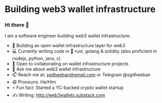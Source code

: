# Building web3 wallet infrastructure

### Hi there 👋

I am a software engineer building web3 wallet infrastructure.

- 🔭 Building an open wallet infrastructure layer for web3
- 💻 Currently writing code in 🦀 rust, golang & solidity (also proficient in nodejs, python, java, c) 
- 👯 Open to collaborating on wallet infrastructure projects  
- 💬 Ask me about web3 wallet infrastructure  
- 📫 Reach me at: sgdheeban@gmail.com or Telegram @sgdheeban
- 😄 Pronouns: He/Him  
- ⚡ Fun fact: Started a YC-backed crypto wallet startup
- ✍️ Writing: http://web3wallets.substack.com

<!--
**sgdheeban/sgdheeban** is a ✨ _special_ ✨ repository because its `README.md` (this file) appears on your GitHub profile.

Here are some ideas to get you started:

- 🔭 I’m currently working on ...
- 🌱 I’m currently learning ...
- 👯 I’m looking to collaborate on ...
- 🤔 I’m looking for help with ...
- 💬 Ask me about ...
- 📫 How to reach me: ...
- 😄 Pronouns: ...
- ⚡ Fun fact: ...
-->

